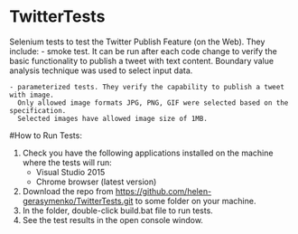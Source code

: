 # TwitterTests
Selenium tests to test the Twitter Publish Feature (on the Web).
They include:
	- smoke test. It can be run after each code change to verify the basic functionality to publish a tweet with text content. 
	  Boundary value analysis technique was used to select input data.
	  
	- parameterized tests. They verify the capability to publish a tweet with image. 
	  Only allowed image formats JPG, PNG, GIF were selected based on the specification. 
	  Selected images have allowed image size of 1MB.

#How to Run Tests:

1. Check you have the following applications installed on the machine where the tests will run:
   - Visual Studio 2015
   - Chrome browser (latest version)
2. Download the repo from https://github.com/helen-gerasymenko/TwitterTests.git to some folder on your machine.
3. In the folder, double-click build.bat file to run tests.
4. See the test results in the open console window.


